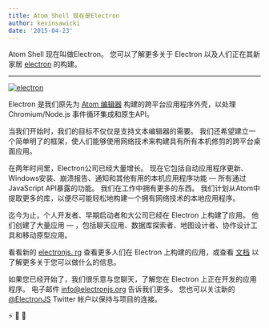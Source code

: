 ```yaml
---
title: Atom Shell 现在是Electron
author: kevinsawicki
date: '2015-04-23'
---
```


Atom Shell 现在叫做Electron。 您可以了解更多关于 Electron 以及人们正在其新家居 [electron](https://electronjs.org) 的构建。

---

[![electron](https://cloud.githubusercontent.com/assets/671378/7396651/b7fae482-ee57-11e4-97a2-053515654c75.png)](https://electronjs.org)

Electron 是我们原先为 [Atom 编辑器](https://atom.io) 构建的跨平台应用程序外壳，以处理Chromium/Node.js 事件循环集成和原生API。

当我们开始时，我们的目标不仅仅是支持文本编辑器的需要。 我们还希望建立一个简单明了的框架，使人们能够使用网络技术来构建具有所有本机修剪的跨平台桌面应用。

在两年时间里，Electron公司已经大量增长。 现在它包括自动应用程序更新、Windows安装、崩溃报告、通知和其他有用的本机应用程序功能 &mdash; 所有通过 JavaScript API暴露的功能。 我们在工作中拥有更多的东西。 我们计划从Atom中提取更多的库，以便尽可能轻松地构建一个拥有网络技术的本地应用程序。

迄今为止，个人开发者、早期启动者和大公司已经在 Electron 上构建了应用。 他们创建了大量应用 &mdash; ，包括聊天应用、数据库探索者、地图设计者、协作设计工具和移动原型应用。

看看新的 [electronjs. rg](https://electronjs.org) 查看更多人们在 Electron 上构建的应用，或查看 [文档](https://github.com/electron/electron/tree/master/docs#readme) 以了解更多关于您可以做什么的信息。

如果您已经开始了，我们很乐意与您聊天，了解您在 Electron 上正在开发的应用程序。 电子邮件 [info@electronjs.org](mailto:info@electronjs.org?Subject=Electron) 告诉我们更多。 您也可以关注新的 [@ElectronJS](https://twitter.com/electronjs) Twitter 帐户以保持与项目的连接。

:zap: :blue_heart: :electric_plug:


